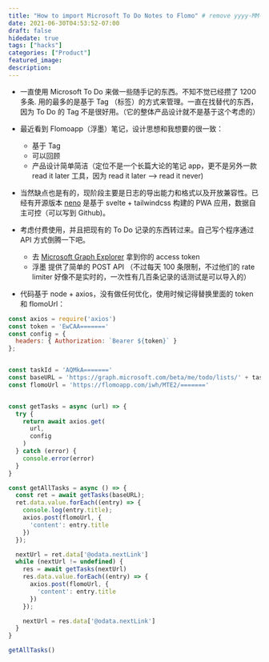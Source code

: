 ```yaml
---
title: "How to import Microsoft To Do Notes to Flomo" # remove yyyy-MM-dd prefix in the filename 
date: 2021-06-30T04:53:52-07:00
draft: false
hidedate: true 
tags: ["hacks"]
categories: ["Product"]
featured_image:
description:
---
```



- 一直使用 Microsoft To Do 来做一些随手记的东西。不知不觉已经攒了 1200 多条. 用的最多的是基于 Tag （标签）的方式来管理。一直在找替代的东西，因为 To Do 的 Tag 不是很好用。（它的整体产品设计就不是基于这个考虑的）

- 最近看到 Flomoapp（浮墨）笔记，设计思想和我想要的很一致： 
	- 基于 Tag 
	- 可以回顾 
	- 产品设计简单简洁（定位不是一个长篇大论的笔记 app，更不是另外一款 read it later 工具，因为 read it later --> read it never)

- 当然缺点也是有的，现阶段主要是日志的导出能力和格式以及开放兼容性。已经有开源版本 [neno](https://github.com/Mran/neno) 是基于 svelte + tailwindcss 构建的 PWA 应用，数据自主可控（可以写到 Github)。

- 考虑付费使用，并且把现有的 To Do 记录的东西转过来。自己写个程序通过 API 方式倒腾一下吧。
	- 去 [Microsoft Graph Explorer](https://developer.microsoft.com/en-us/graph/graph-explorer) 拿到你的 access token
	- 浮墨 提供了简单的 POST API （不过每天 100 条限制，不过他们的 rate limiter 好像不是实时的，一次性有几百条记录的话测试是可以导入的）

- 代码基于 node + axios，没有做任何优化，使用时候记得替换里面的 token 和 flomoUrl：


```javascript
const axios = require('axios')
const token = 'EwCAA======='
const config = {
  headers: { Authorization: `Bearer ${token}` }
};


const taskId = 'AQMkA======='
const baseURL = 'https://graph.microsoft.com/beta/me/todo/lists/' + taskId + '/tasks'
const flomoUrl = 'https://flomoapp.com/iwh/MTE2/======='


const getTasks = async (url) => {
  try {
    return await axios.get(
      url,
      config
    )
  } catch (error) {
    console.error(error)
  }
}

const getAllTasks = async () => {
  const ret = await getTasks(baseURL);
  ret.data.value.forEach((entry) => {
    console.log(entry.title);
    axios.post(flomoUrl, {
      'content': entry.title
    })
  });

  nextUrl = ret.data['@odata.nextLink']
  while (nextUrl != undefined) {
    res = await getTasks(nextUrl)
    res.data.value.forEach((entry) => {
      axios.post(flomoUrl, {
        'content': entry.title
      })
    });

    nextUrl = res.data['@odata.nextLink']
  }
}

getAllTasks()

```


